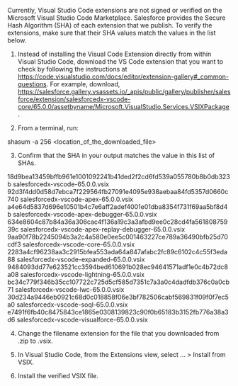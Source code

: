 Currently, Visual Studio Code extensions are not signed or verified on the
Microsoft Visual Studio Code Marketplace. Salesforce provides the Secure Hash
Algorithm (SHA) of each extension that we publish. To verify the extensions,
make sure that their SHA values match the values in the list below.

1. Instead of installing the Visual Code Extension directly from within Visual
   Studio Code, download the VS Code extension that you want to check by
   following the instructions at
   https://code.visualstudio.com/docs/editor/extension-gallery#_common-questions.
   For example, download,
   https://salesforce.gallery.vsassets.io/_apis/public/gallery/publisher/salesforce/extension/salesforcedx-vscode-core/65.0.0/assetbyname/Microsoft.VisualStudio.Services.VSIXPackage.

2. From a terminal, run:

shasum -a 256 <location_of_the_downloaded_file>

3. Confirm that the SHA in your output matches the value in this list of SHAs.

18d9bea13459bffb961e1001092241b41ded2f2cd6fd539a055780b8b0db323b  salesforcedx-vscode-65.0.0.vsix
92d3f4dd0d58d7ebca7f229564fb27091e4095e938aebaa84fd5357d0660c740  salesforcedx-vscode-apex-65.0.0.vsix
a4e64d5837d696e10501b4c7e6aff2adef4001e01dba8354f731f69aa5bf8d4b  salesforcedx-vscode-apex-debugger-65.0.0.vsix
634e8604c87b84a36a306cac4f136a19c3a3afbd9ee0c28cd4fa56180875939c  salesforcedx-vscode-apex-replay-debugger-65.0.0.vsix
9aa90f78b2245094b3a2c4a580e0ee5c001463227ce789a36490bfb25d70cdf3  salesforcedx-vscode-core-65.0.0.vsix
2283a4cf96238aa3c2915bfea553ada64a847afabc2fc89c6102c4c55f3eda88  salesforcedx-vscode-expanded-65.0.0.vsix
9484093dd77e623521cc3594bed610691b028ec94641571adf1e0c4b72dc8a08  salesforcedx-vscode-lightning-65.0.0.vsix
bc34c779f346b35cc107722c725d5cf585d7351c7a3a0c4dadfdb376c0a0cb71  salesforcedx-vscode-lwc-65.0.0.vsix
30d234a9446eb0921c68d0c018858f06e3bf782506cabf569831f09f0f7ec5a0  salesforcedx-vscode-soql-65.0.0.vsix
e7491f6fb40c8475843ce1865e0308139823c90f0b65183b3152fb776a38a3d6  salesforcedx-vscode-visualforce-65.0.0.vsix


4. Change the filename extension for the file that you downloaded from .zip to
.vsix.

5. In Visual Studio Code, from the Extensions view, select ... > Install from
VSIX.

6. Install the verified VSIX file.
